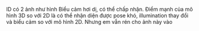 ID có 2 ảnh như hình
Biểu cảm hơi dị, có thể chấp nhận. Điểm mạnh của mô hình 3D so với 2D là có thể nhận diện được pose khó, illumination thay đổi và biểu cảm so với mô hình 2D. Nhưng em vẫn rén cho ảnh này vào